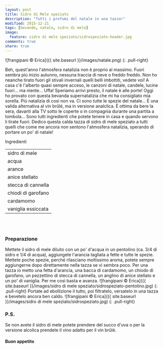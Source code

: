 ```yaml
---
layout: post
title: Sidro di Mele speziato
description: "Tutti i profumi del natale in una tazza!"
modified: 2015-12-21
tags: [bevande, natale, sidro di mele]
image:
  feature: sidro di mele speziato/sidrospeziato-header.jpg
comments: true
share: true
---
```


![frangipani © Erica]({{ site.baseurl }}/images/natale.png)
{: .pull-right}

Beh, quest'anno l'atmosfera natalizia non è proprio al massimo. Fuori sembra più inizio autunno, nessuna traccia di neve o freddo freddo. Non ho neanche tirato fuori gli stivali invernali quelli belli imbottiti, vedete voi! A casa c'è l'alberto quasi sempre acceso, le canzoni di natale, candele, lucine fuori... ma niente... Uffa! Speriamo arrivi presto, il natale è alle porte! Oggi ho provato con questa bevanda supernatalizia che mi ha consigliato mia sorella. Più natalizia di così non va. Ci sono tutte le spezie del natale... È una valida alternativa al vin brûlé, ma in versione analclica. È ottima da bere la sera, davanti alla TV sotto le coperte o in compagnia durante una partita a tombola... Sono tutti ingredienti che potete tenere in casa e quando servono li tirate fuori. Dedico questa calda tazza di sidro di mele speziato a tutti quelli che come me ancora non sentono l'atmosfera natalizia, sperando di portare un po' di natale!


<div class="ingredients">
  <div class="ingredients-title">Ingredienti</div>
  <table>
    <tbody>
      </tr>
      <tr>
        <td>sidro di mele</td>
      </tr>
      <tr>
        <td>acqua</td>
      </tr>
      <tr>
        <td>arance</td>
      </tr>
      <tr>
        <td>anice stellato</td>
      </tr>
      <tr>
        <td>stecca di cannella</td>
      </tr>
      <tr>
        <td>chiodi di garofano</td>
      </tr>
      <tr>
        <td>cardamomo</td>
      </tr>
      <tr>
        <td>vaniglia essiccata</td>    
      </tr>
    </tbody>
  </table>
  <br></br>
</div>


<h3>
  <font color="grey">
    <i class="icon-cogs"></i>
  </font> Preparazione
</h3>

Mettete il sidro di mele diluito con un po' d'acqua in un pentolino (ca. 3/4 di sidro e 1/4 di acqua), aggiungete l'arancia tagliata a fette e tutte le spezie. Mettete poche spezie, perché rilasciano moltissimo aroma, potete sempre aggiungerne dopo direttamente nella tazza se vi sembra poco. Per una tazza io metto una fetta d'arancia, una bacca di cardamomo, un chiodo di garofano, un pezzettino di stecca di cannella, un anglino di anice stellato e un po' di vaniglia. Per me così basta e avanza. 
![frangipani © Erica]({{ site.baseurl }}/images/sidro di mele speziato/sidrospeziato-pentolino.jpg)
{: .pull-right}
Portate ad ebollizione il tutto, poi filtratelo, versatelo in una tazza e bevetelo ancora ben caldo.
![frangipani © Erica]({{ site.baseurl }}/images/sidro di mele speziato/sidrospeziato.jpg)
{: .pull-right}

<h3>
  <font color="#FFCC00">
    <i class="icon-lightbulb"></i>
  </font> P.S.
</h3>

Se non avete il sidro di mele potete prendere del succo d'uva o per la versione alcolica prendete il vino adatto per il vin brûlé.

<h4>Buon appetito
  <font color="red">
    <i class="icon-smile"></i>
  </font>
</h4>
